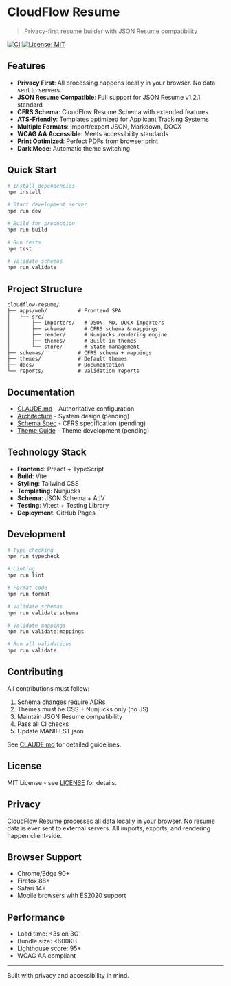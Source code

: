 # CloudFlow Resume

> Privacy-first resume builder with JSON Resume compatibility

[![CI](https://github.com/yourusername/cloudflow-resume/workflows/CI/badge.svg)](https://github.com/yourusername/cloudflow-resume/actions)
[![License: MIT](https://img.shields.io/badge/License-MIT-blue.svg)](https://opensource.org/licenses/MIT)

## Features

- **Privacy First**: All processing happens locally in your browser. No data sent to servers.
- **JSON Resume Compatible**: Full support for JSON Resume v1.2.1 standard
- **CFRS Schema**: CloudFlow Resume Schema with extended features
- **ATS-Friendly**: Templates optimized for Applicant Tracking Systems
- **Multiple Formats**: Import/export JSON, Markdown, DOCX
- **WCAG AA Accessible**: Meets accessibility standards
- **Print Optimized**: Perfect PDFs from browser print
- **Dark Mode**: Automatic theme switching

## Quick Start

```bash
# Install dependencies
npm install

# Start development server
npm run dev

# Build for production
npm run build

# Run tests
npm test

# Validate schemas
npm run validate
```

## Project Structure

```
cloudflow-resume/
├── apps/web/          # Frontend SPA
│   └── src/
│       ├── importers/   # JSON, MD, DOCX importers
│       ├── schema/      # CFRS schema & mappings
│       ├── render/      # Nunjucks rendering engine
│       ├── themes/      # Built-in themes
│       └── store/       # State management
├── schemas/           # CFRS schema + mappings
├── themes/            # Default themes
├── docs/              # Documentation
└── reports/           # Validation reports
```

## Documentation

- [CLAUDE.md](./CLAUDE.md) - Authoritative configuration
- [Architecture](./docs/ARCHITECTURE.md) - System design (pending)
- [Schema Spec](./docs/SCHEMA.md) - CFRS specification (pending)
- [Theme Guide](./docs/THEMES.md) - Theme development (pending)

## Technology Stack

- **Frontend**: Preact + TypeScript
- **Build**: Vite
- **Styling**: Tailwind CSS
- **Templating**: Nunjucks
- **Schema**: JSON Schema + AJV
- **Testing**: Vitest + Testing Library
- **Deployment**: GitHub Pages

## Development

```bash
# Type checking
npm run typecheck

# Linting
npm run lint

# Format code
npm run format

# Validate schemas
npm run validate:schema

# Validate mappings
npm run validate:mappings

# Run all validations
npm run validate
```

## Contributing

All contributions must follow:

1. Schema changes require ADRs
2. Themes must be CSS + Nunjucks only (no JS)
3. Maintain JSON Resume compatibility
4. Pass all CI checks
5. Update MANIFEST.json

See [CLAUDE.md](./CLAUDE.md) for detailed guidelines.

## License

MIT License - see [LICENSE](./LICENSE) for details.

## Privacy

CloudFlow Resume processes all data locally in your browser. No resume data is ever sent to external servers. All imports, exports, and rendering happen client-side.

## Browser Support

- Chrome/Edge 90+
- Firefox 88+
- Safari 14+
- Mobile browsers with ES2020 support

## Performance

- Load time: <3s on 3G
- Bundle size: <600KB
- Lighthouse score: 95+
- WCAG AA compliant

---

Built with privacy and accessibility in mind.
